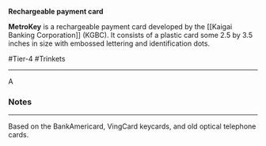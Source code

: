 **Rechargeable payment card**

**MetroKey** is a rechargeable payment card developed by the [[Kaigai Banking Corporation]] (KGBC). It consists of a plastic card some 2.5 by 3.5 inches in size with embossed lettering and identification dots.

#Tier-4 #Trinkets

---
A

### Notes
---
Based on the BankAmericard, VingCard keycards, and old optical telephone cards.